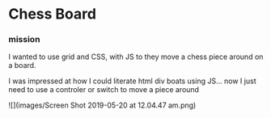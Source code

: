 # Chess Board 

### mission
I wanted to use grid and CSS, with JS to they move a chess piece around on a board. 

I was impressed at how I could literate html div boats using JS... now I just need to use a controler or switch to move a piece around 

![](images/Screen Shot 2019-05-20 at 12.04.47 am.png)
 
